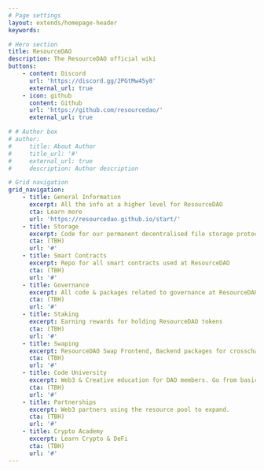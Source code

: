 ```yaml
---
# Page settings
layout: extends/homepage-header
keywords:

# Hero section
title: ResourceDAO
description: The ResourceDAO official wiki
buttons:
    - content: Discord
      url: 'https://discord.gg/2PGtMw45y8'
      external_url: true
    - icon: github
      content: Github
      url: 'https://github.com/resourcedao/'
      external_url: true

# # Author box
# author:
#     title: About Author
#     title_url: '#'
#     external_url: true
#     description: Author description

# Grid navigation
grid_navigation:
    - title: General Information
      excerpt: All the info at a higher level for ResourceDAO
      cta: Learn more
      url: 'https://resourcedao.github.io/start/'
    - title: Storage
      excerpt: Code for our permanent decentralised file storage protocol that allows the ability to pay once and store forever.
      cta: (TBH)
      url: '#'
    - title: Smart Contracts
      excerpt: Repo for all smart contracts used at ResourceDAO
      cta: (TBH)
      url: '#'
    - title: Governance
      excerpt: All code & packages related to governance at ResourceDAO.
      cta: (TBH)
      url: '#'
    - title: Staking
      excerpt: Earning rewards for holding ResourceDAO tokens
      cta: (TBH)
      url: '#'
    - title: Swaping
      excerpt: ResourceDAO Swap Frontend, Backend packages for crosschain.
      cta: (TBH)
      url: '#'
    - title: Code University
      excerpt: Web3 & Creative education for DAO members. Go from basic HTML to Full stack WEB3 React apps
      cta: (TBH)
      url: '#'
    - title: Partnerships
      excerpt: Web3 partners using the resource pool to expand. 
      cta: (TBH)
      url: '#'
    - title: Crypto Academy
      excerpt: Learn Crypto & DeFi
      cta: (TBH)
      url: '#'
---
```

